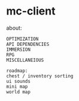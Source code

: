 # mc-client

about:
```
OPTIMIZATION
API DEPENDENCIES
IMMERSION
RPG
MISCELLANEIOUS
```
```
roadmap:
chest / inventory sorting
ui sounds
mini map
world map
```
